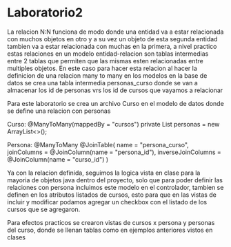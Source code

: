 # Laboratorio2

La relacion N:N funciona de modo donde una entidad va a estar relacionada con muchos objetos en otro y a su vez un objeto de esta segunda entidad tambien va a estar relacionada con muchas en la primera, a nivel practico estas relaciones en un modelo entidad-relacion son tablas intermedias entre 2 tablas que permiten que las mismas esten relacionadas entre multiples objetos.  En este caso para hacer esta relacion al hacer la definicion de una relacion many to many en los modelos en la base de datos se crea una tabla intermedia personas_curso donde se van a almacenar los id de personas vrs los id de cursos que vayamos a relacionar  

Para este laboratorio se crea un archivo Curso en el modelo de datos donde se define una relacion con personas

  Curso:
    @ManyToMany(mappedBy = "cursos")
    private List<Persona> personas = new ArrayList<>();
    
  Persona:
    @ManyToMany
    @JoinTable(
        name = "persona_curso",
        joinColumns = @JoinColumn(name = "persona_id"),
        inverseJoinColumns = @JoinColumn(name = "curso_id")
    )

Ya con la relacion definida, seguimos la logica vista en clase para la mayoria de objetos java dentro del proyecto, solo que para poder definir las relaciones con persona incluimos este modelo en el controlador, tambien se definen en los atributos listados de cursos, esto para que en las vistas de incluir y modificar podamos agregar un checkbox con el listado de los cursos que se agregaron.

Para efectos practicos se crearon vistas de cursos x persona y personas del curso, donde se llenan tablas como en ejemplos anteriores vistos en clases 




